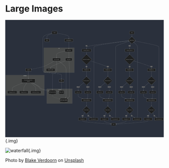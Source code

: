 # Large Images

![mermaid](./assets/mermaid-diagram.png){.img}

![waterfall](./assets/blake-verdoorn-cssvEZacHvQ-unsplash.jpg){.img}

Photo by <a href="https://unsplash.com/@blakeverdoorn?utm_content=creditCopyText&utm_medium=referral&utm_source=unsplash">Blake Verdoorn</a> on <a href="https://unsplash.com/photos/gray-concrete-bridge-and-waterfalls-during-daytime-cssvEZacHvQ?utm_content=creditCopyText&utm_medium=referral&utm_source=unsplash">Unsplash</a>
